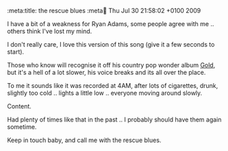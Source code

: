 :meta:title: the rescue blues
:meta:date: Thu Jul 30 21:58:02 +0100 2009


I have a bit of a weakness for Ryan Adams, some people agree with me .. others think I've lost my mind.

I don't really care, I love this version of this song (give it a few seconds to start).

<input type="hidden" class="music" value="the-rescue-blues.mp3" />

Those who know will recognise it off his country pop wonder album [Gold](http://tinyurl.com/59crxu "Wikipedia entry"), but it's a hell of a lot slower, his voice breaks and its all over the place.

To me it sounds like it was recorded at 4AM, after lots of cigarettes, drunk, slightly too cold .. lights a little low .. everyone moving around slowly. 

Content.

Had plenty of times like that in the past .. I probably should have them again sometime.

Keep in touch baby, and call me with the rescue blues.
